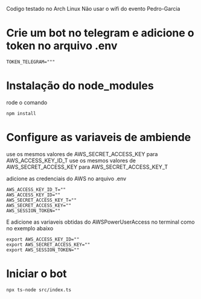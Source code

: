 Codigo testado no Arch Linux
Não usar o wifi do evento
Pedro-Garcia

# Crie um bot no telegram e adicione o token no arquivo .env

```
TOKEN_TELEGRAM="""
```

# Instalação do node_modules

rode o comando

```
npm install
```

# Configure as variaveis de ambiende

use os mesmos valores de AWS_SECRET_ACCESS_KEY para AWS_ACCESS_KEY_ID_T
use os mesmos valores de AWS_SECRET_ACCESS_KEY para AWS_SECRET_ACCESS_KEY_T

adicione as credenciais do AWS no arquivo .env

```
AWS_ACCESS_KEY_ID_T=""
AWS_ACCESS_KEY_ID=""
AWS_SECRET_ACCESS_KEY_T=""
AWS_SECRET_ACCESS_KEY=""
AWS_SESSION_TOKEN=""
```

E adicione as variaveis obtidas do AWSPowerUserAccess no terminal como no exemplo abaixo

```
export AWS_ACCESS_KEY_ID=""
export AWS_SECRET_ACCESS_KEY=""
export AWS_SESSION_TOKEN=""
```

# Iniciar o bot

```
npx ts-node src/index.ts
```

